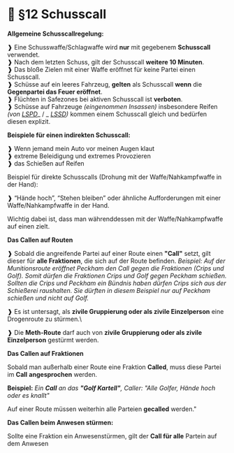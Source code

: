 # 🔫 §12 Schusscall

**Allgemeine Schusscallregelung:**

❱ Eine Schusswaffe/Schlagwaffe wird **nur** mit gegebenem **Schusscall** verwendet.\
❱ Nach dem letzten Schuss, gilt der Schusscall **weitere 10 Minuten**.\
❱ Das bloße Zielen mit einer Waffe eröffnet für keine Partei einen Schusscall.\
❱ Schüsse auf ein leeres Fahrzeug, **gelten** als Schusscall **wenn** die **Gegenpartei das Feuer eröffnet**.\
❱ Flüchten in Safezones bei aktiven Schusscall ist **verboten**.\
❱ Schüsse auf Fahrzeuge _(eingenommen Insassen)_ insbesondere Reifen _(von_ [_LSPD_](../../fraktionen/lspd.md)\_ / \_ [_LSSD_](../../fraktionen/lssd.md)_)_ kommen einem Schusscall gleich und bedürfen diesen explizit.

**Beispiele für einen indirekten Schusscall:**

❱ Wenn jemand mein Auto vor meinen Augen klaut\
❱ extreme Beleidigung und extremes Provozieren\
❱ das Schießen auf Reifen

Beispiel für direkte Schusscalls (Drohung mit der Waffe/Nahkampfwaffe in der Hand):

❱ “Hände hoch”, “Stehen bleiben” oder ähnliche Aufforderungen mit einer Waffe/Nahkampfwaffe in der Hand.

Wichtig dabei ist, dass man währenddessen mit der Waffe/Nahkampfwaffe auf einen zielt.

**Das Callen auf Routen**

❱ Sobald die angreifende Partei auf einer Route einen **"Call"** setzt, gilt dieser für **alle Fraktionen**, die sich auf der Route befinden.
_Beispiel: Auf der Munitionsroute eröffnet Peckham den Call gegen die Fraktionen (Crips und Golf). Somit dürfen die Fraktionen Crips und Golf gegen Peckham schießen._
_Sollten die Crips und Peckham ein Bündnis haben dürfen Crips sich aus der Schießerei raushalten. Sie dürften in diesem Beispiel nur auf Peckham schießen und nicht auf Golf._

❱ Es ist untersagt, als **zivile Gruppierung oder als zivile Einzelperson** eine Drogenroute zu stürmen.\

❱ Die **Meth-Route** darf auch von **zivile Gruppierung oder als zivile Einzelperson** gestürmt werden.

**Das Callen auf Fraktionen**

Sobald man außerhalb einer Route eine Fraktion **Called**, muss diese Partei im **Call** **angesprochen** werden.

**Beispiel:** _Ein **Call** an das **"Golf Kartell"**, Caller: "Alle Golfer, Hände hoch oder es knallt"_

Auf einer Route müssen weiterhin alle Parteien **gecalled** werden."

**Das Callen beim Anwesen stürmen:**

Sollte eine Fraktion ein Anwesenstürmen, gilt der **Call für alle** Partein auf dem Anwesen

